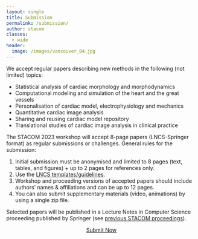 ```yaml
---
layout: single
title: Submission
permalink: /submission/
author: stacom
classes:
  - wide
header:
  image: /images/vancouver_04.jpg
---
```


We accept regular papers describing new methods in the following (not limited) topics:

* Statistical analysis of cardiac morphology and morphodynamics
* Computational modeling and simulation of the heart and the great vessels
* Personalisation of cardiac model, electrophysiology and mechanics
* Quantitative cardiac image analysis
* Sharing and reusing cardiac model repository
* Translational studies of cardiac image analysis in clinical practice

The STACOM 2023 workshop will accept 8-page papers (LNCS-Springer format) as regular submissions or challenges. General rules for the submission:

1. Initial submission must be anonymised and limited to 8 pages (text, tables, and figures) + up to 2 pages for references only.
2. Use the [LNCS templates/guidelines](http://www.springer.com/gp/computer-science/lncs/conference-proceedings-guidelines).
3. Workshop and proceeding versions of accepted papers should include authors’ names & affiliations and can be up to 12 pages.
4. You can also submit supplementary materials (video, animations) by using a single zip file.

Selected papers will be published in a Lecture Notes in Computer Science proceeding published by Springer (see [previous STACOM proceedings](http://stacom.cardiacatlas.org/)).

<div style="text-align: center;"><a href="https://equinocs.springernature.com/service/STACOM2023" target="_blank" class="btn btn--info btn--large" style="margin-top: 50px; padding-left: 50px; padding-right: 50px;">Submit Now</a></div>

